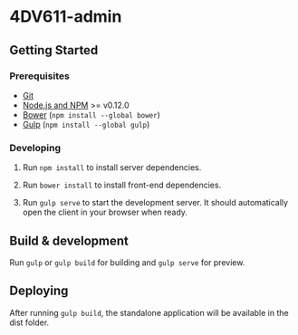 # 4DV611-admin


## Getting Started

### Prerequisites

- [Git](https://git-scm.com/)
- [Node.js and NPM](nodejs.org) >= v0.12.0
- [Bower](bower.io) (`npm install --global bower`)
- [Gulp](http://gruntjs.com/) (`npm install --global gulp`)

### Developing

1. Run `npm install` to install server dependencies.

2. Run `bower install` to install front-end dependencies.

4. Run `gulp serve` to start the development server. It should automatically open the client in your browser when ready.

## Build & development

Run `gulp` or `gulp build` for building and `gulp serve` for preview.

## Deploying

After running `gulp build`, the standalone application will be available in the dist folder.
